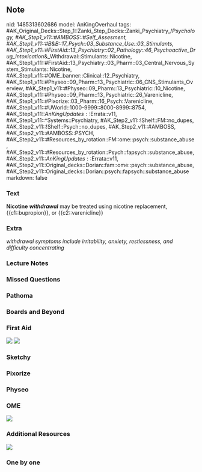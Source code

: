 ## Note
nid: 1485313602686
model: AnKingOverhaul
tags: #AK_Original_Decks::Step_1::Zanki_Step_Decks::Zanki_Psychiatry_/_Psychology, #AK_Step1_v11::#AMBOSS::#Self_Assesment, #AK_Step1_v11::#B&B::17_Psych::03_Substance_Use::03_Stimulants, #AK_Step1_v11::#FirstAid::13_Psychiatry::02_Pathology::46_Psychoactive_Drug_Intoxication_&_Withdrawal::Stimulants::Nicotine, #AK_Step1_v11::#FirstAid::13_Psychiatry::03_Pharm::03_Central_Nervous_System_Stimulants::Nicotine, #AK_Step1_v11::#OME_banner::Clinical::12_Psychiatry, #AK_Step1_v11::#Physeo::09_Pharm::13_Psychiatric::06_CNS_Stimulants_Overview, #AK_Step1_v11::#Physeo::09_Pharm::13_Psychiatric::10_Nicotine, #AK_Step1_v11::#Physeo::09_Pharm::13_Psychiatric::26_Varenicline, #AK_Step1_v11::#Pixorize::03_Pharm::16_Psych::Varenicline, #AK_Step1_v11::#UWorld::1000-9999::8000-8999::8754, #AK_Step1_v11::$AnKingUpdates::$Errata::v11, #AK_Step1_v11::^Systems::Psychiatry, #AK_Step2_v11::!Shelf::FM::no_dupes, #AK_Step2_v11::!Shelf::Psych::no_dupes, #AK_Step2_v11::#AMBOSS, #AK_Step2_v11::#AMBOSS::PSYCH, #AK_Step2_v11::#Resources_by_rotation::FM::ome::psych::substance_abuse, #AK_Step2_v11::#Resources_by_rotation::Psych::fapsych::substance_abuse, #AK_Step2_v11::$AnKingUpdates::$Errata::v11, #AK_Step2_v11::Original_decks::Dorian::fam::ome::psych::substance_abuse, #AK_Step2_v11::Original_decks::Dorian::psych::fapsych::substance_abuse
markdown: false

### Text
<div>
  <b>Nicotine</b> <i style="font-weight: bold;">withdrawal</i> may
  be treated using nicotine replacement, {{c1::bupropion}}, or
  {{c2::varenicline}}
</div>

### Extra
<i>withdrawal symptoms include irritability, anxiety, restlessness,
and difficulty concentrating</i>

### Lecture Notes


### Missed Questions


### Pathoma


### Boards and Beyond


### First Aid
<img src="tmp4Y2zwX.png"> <img src="tmpXGtqXi.png">

### Sketchy


### Pixorize


### Physeo


### OME
<div class="ome-widget">
  <a href=
  "https://onlinemeded.org/spa/psychiatry?ref=anki"><img src=
  "_OME_AnkiFlashcards_Topic_3.png"></a>
</div>

### Additional Resources
<div><img src="paste-1883927274848257.jpg" style="" class=
"resizer"></div>

### One by one

